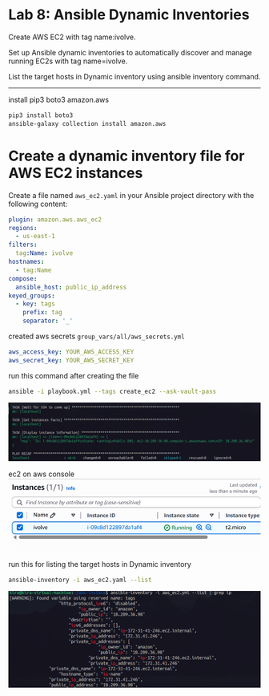 # Lab 8: Ansible Dynamic Inventories
Create AWS EC2 with tag name:ivolve.

Set up Ansible dynamic inventories to automatically discover and manage running EC2s with tag name=ivolve.

List the target hosts in Dynamic inventory using ansible inventory command.

---

install pip3 boto3 amazon.aws 

```bash
pip3 install boto3 
ansible-galaxy collection install amazon.aws
```
# Create a dynamic inventory file for AWS EC2 instances
Create a file named `aws_ec2.yaml` in your Ansible project directory with the following content:

```yaml
plugin: amazon.aws.aws_ec2
regions:
  - us-east-1 
filters:
  tag:Name: ivolve
hostnames:
  - tag:Name
compose:
  ansible_host: public_ip_address
keyed_groups:
  - key: tags
    prefix: tag
    separator: '_'
```

created aws secrets
`group_vars/all/aws_secrets.yml`

```yaml
aws_access_key: YOUR_AWS_ACCESS_KEY
aws_secret_key: YOUR_AWS_SECRET_KEY
```
run this command after creating the file

```bash
ansible -i playbook.yml --tags create_ec2 --ask-vault-pass 
```
![Ansible Dynamic Inventory](../images/7.png)

ec2 on aws console
![EC2 Instance](../images/7-3.png)

run this for listing the target hosts in Dynamic inventory

```bash
ansible-inventory -i aws_ec2.yaml --list
```
![Ansible Inventory List](../images/7-2.png)